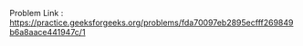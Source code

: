 Problem Link : https://practice.geeksforgeeks.org/problems/fda70097eb2895ecfff269849b6a8aace441947c/1